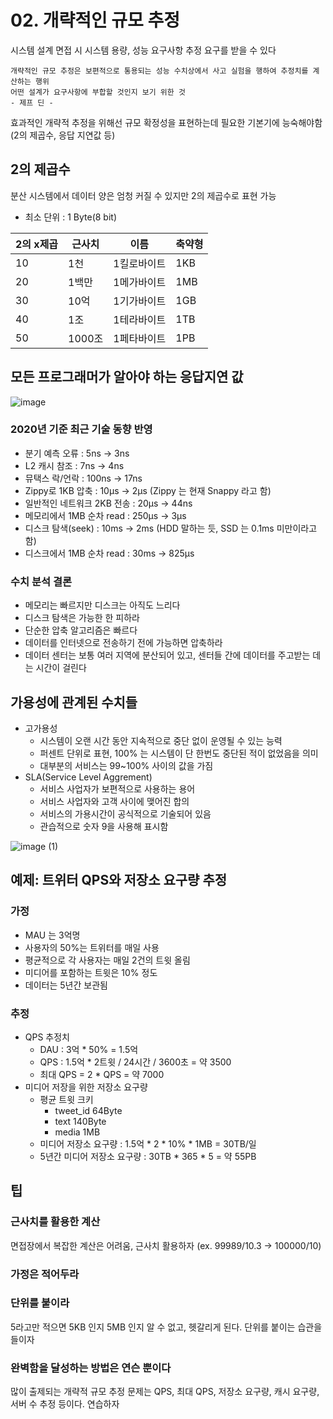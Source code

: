 # 02. 개략적인 규모 추정
시스템 설계 면접 시 시스템 용량, 성능 요구사항 추정 요구를 받을 수 있다
```
개략적인 규모 추정은 보편적으로 통용되는 성능 수치상에서 사고 실험을 행하여 추정치를 계산하는 행위
어떤 설계가 요구사항에 부합할 것인지 보기 위한 것
- 제프 딘 -
```
효과적인 개략적 추정을 위해선 규모 확정성을 표현하는데 필요한 기본기에 능숙해야함(2의 제곱수, 응답 지연값 등)

## 2의 제곱수
분산 시스템에서 데이터 양은 엄청 커질 수 있지만 2의 제곱수로 표현 가능
- 최소 단위 : 1 Byte(8 bit)
  
| 2의 x제곱 | 근사치 | 이름       | 축약형 |
|-----------|-------|------------|--------|
| 10      | 1천   | 1킬로바이트 | 1KB    |
| 20      | 1백만 | 1메가바이트 | 1MB    |
| 30      | 10억  | 1기가바이트 | 1GB    |
| 40      | 1조   | 1테라바이트 | 1TB    |
| 50      | 1000조 | 1페타바이트 | 1PB    |

## 모든 프로그래머가 알아야 하는 응답지연 값
![image](https://github.com/wjddusgh/jpa-study/assets/69251780/b1ed8440-760a-4701-b235-6aa898ad98d0)

### 2020년 기준 최근 기술 동향 반영
- 분기 예측 오류 : 5ns -> 3ns
- L2 캐시 참조 : 7ns -> 4ns
- 뮤택스 락/언락 : 100ns -> 17ns
- Zippy로 1KB 압축 : 10μs -> 2μs (Zippy 는 현재 Snappy 라고 함)
- 일반적인 네트워크 2KB 전송 : 20μs -> 44ns
- 메모리에서 1MB 순차 read : 250μs -> 3μs
- 디스크 탐색(seek) : 10ms -> 2ms (HDD 말하는 듯, SSD 는 0.1ms 미만이라고 함)
- 디스크에서 1MB 순차 read : 30ms -> 825μs

### 수치 분석 결론
- 메모리는 빠르지만 디스크는 아직도 느리다
- 디스크 탐색은 가능한 한 피하라
- 단순한 압축 알고리즘은 빠르다
- 데이터를 인터넷으로 전송하기 전에 가능하면 압축하라
- 데이터 센터는 보통 여러 지역에 분산되어 있고, 센터들 간에 데이터를 주고받는 데는 시간이 걸린다

## 가용성에 관계된 수치들
- 고가용성
  - 시스템이 오랜 시간 동안 지속적으로 중단 없이 운영될 수 있는 능력
  - 퍼센트 단위로 표현, 100% 는 시스템이 단 한번도 중단된 적이 없었음을 의미
  - 대부분의 서비스는 99~100% 사이의 값을 가짐
- SLA(Service Level Aggrement)
  - 서비스 사업자가 보편적으로 사용하는 용어
  - 서비스 사업자와 고객 사이에 맺어진 합의
  - 서비스의 가용시간이 공식적으로 기술되어 있음
  - 관습적으로 숫자 9을 사용해 표시함
 
 ![image (1)](https://github.com/wjddusgh/jpa-study/assets/69251780/72df5c1d-6fe6-431d-ac3a-70f62f398011)

 ## 예제: 트위터 QPS와 저장소 요구량 추정

 ### 가정
 - MAU 는 3억명
 - 사용자의 50%는 트위터를 매일 사용
 - 평균적으로 각 사용자는 매일 2건의 트윗 올림
 - 미디어를 포함하는 트윗은 10% 정도
 - 데이터는 5년간 보관됨
### 추정
- QPS 추정치
  - DAU : 3억 * 50% = 1.5억
  - QPS : 1.5억 * 2트윗 / 24시간 / 3600초 = 약 3500
  - 최대 QPS = 2 * QPS = 약 7000
- 미디어 저장을 위한 저장소 요구량
  - 평균 트윗 크키
    - tweet_id 64Byte
    - text 140Byte
    - media 1MB
  - 미디어 저장소 요구량 : 1.5억 * 2 * 10% * 1MB = 30TB/일
  - 5년간 미디어 저장소 요구량 : 30TB * 365 * 5 = 약 55PB

## 팁
### 근사치를 활용한 계산
면접장에서 복잡한 계산은 어려움, 근사치 활용하자 (ex. 99989/10.3 -> 100000/10)
### 가정은 적어두라
### 단위를 붙이라
5라고만 적으면 5KB 인지 5MB 인지 알 수 없고, 헷갈리게 된다. 단위를 붙이는 습관을 들이자
### 완벽함을 달성하는 방법은 연슨 뿐이다
많이 출제되는 개략적 규모 추정 문제는 QPS, 최대 QPS, 저장소 요구량, 캐시 요구량, 서버 수 추정 등이다. 연습하자
